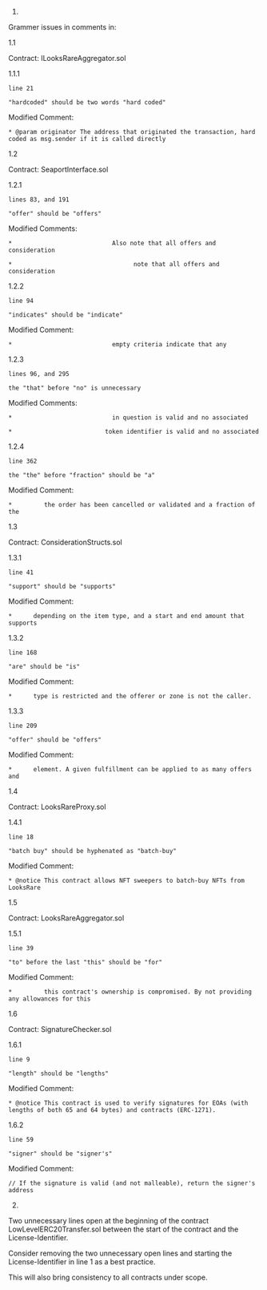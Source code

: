 1.

Grammer issues in comments in:

1.1

Contract: ILooksRareAggregator.sol

1.1.1

	line 21

	"hardcoded" should be two words "hard coded"	

Modified Comment:

	* @param originator The address that originated the transaction, hard coded as msg.sender if it is called directly

1.2

Contract: SeaportInterface.sol

1.2.1

	lines 83, and 191

	"offer" should be "offers"

Modified Comments:

	*                            Also note that all offers and consideration

	*                                  note that all offers and consideration

1.2.2

	line 94

	"indicates" should be "indicate"

Modified Comment:

	*                            empty criteria indicate that any

1.2.3

	lines 96, and 295

	the "that" before "no" is unnecessary

Modified Comments:

	*                            in question is valid and no associated

	*                          token identifier is valid and no associated

1.2.4
	
	line 362

	the "the" before "fraction" should be "a"
	
Modified Comment:	
	
	*         the order has been cancelled or validated and a fraction of the

1.3

Contract: ConsiderationStructs.sol

1.3.1

	line 41

	"support" should be "supports"

Modified Comment:

	*      depending on the item type, and a start and end amount that supports

1.3.2

	line 168

	"are" should be "is"

Modified Comment:

	*      type is restricted and the offerer or zone is not the caller.

1.3.3

	line 209

	"offer" should be "offers"

Modified Comment:

	*      element. A given fulfillment can be applied to as many offers and

1.4

Contract: LooksRareProxy.sol

1.4.1

	line 18

	"batch buy" should be hyphenated as "batch-buy"

Modified Comment:

	* @notice This contract allows NFT sweepers to batch-buy NFTs from LooksRare

1.5

Contract: LooksRareAggregator.sol

1.5.1

	line 39

	"to" before the last "this" should be "for"

Modified Comment:

	*         this contract's ownership is compromised. By not providing any allowances for this

1.6

Contract: SignatureChecker.sol

1.6.1

	line 9
	
	"length" should be "lengths"

Modified Comment:

	* @notice This contract is used to verify signatures for EOAs (with lengths of both 65 and 64 bytes) and contracts (ERC-1271).

1.6.2

	line 59

	"signer" should be "signer's"

Modified Comment:

	// If the signature is valid (and not malleable), return the signer's address

2.

Two unnecessary lines open at the beginning of the contract LowLevelERC20Transfer.sol between the start of the contract and the License-Identifier.

Consider removing the two unnecessary open lines and starting the License-Identifier in line 1 as a best practice.

This will also bring consistency to all contracts under scope.